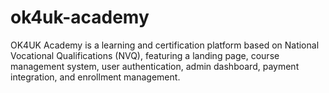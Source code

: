 # ok4uk-academy
OK4UK Academy is a learning and certification platform based on National Vocational Qualifications (NVQ), featuring a landing page, course management system, user authentication, admin dashboard, payment integration, and enrollment management.
